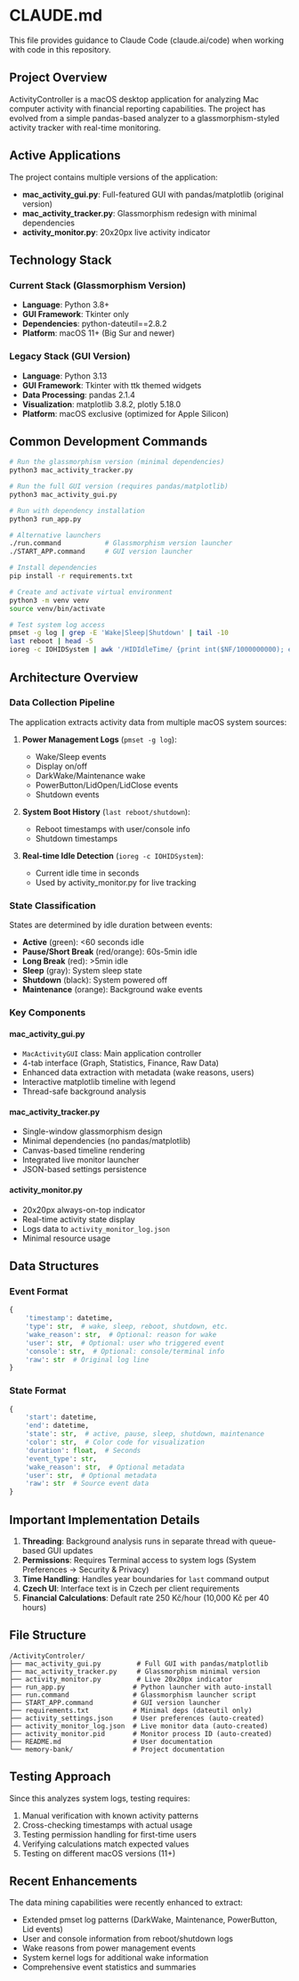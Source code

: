 # CLAUDE.md

This file provides guidance to Claude Code (claude.ai/code) when working with code in this repository.

## Project Overview

ActivityController is a macOS desktop application for analyzing Mac computer activity with financial reporting capabilities. The project has evolved from a simple pandas-based analyzer to a glassmorphism-styled activity tracker with real-time monitoring.

## Active Applications

The project contains multiple versions of the application:
- **mac_activity_gui.py**: Full-featured GUI with pandas/matplotlib (original version)
- **mac_activity_tracker.py**: Glassmorphism redesign with minimal dependencies
- **activity_monitor.py**: 20x20px live activity indicator

## Technology Stack

### Current Stack (Glassmorphism Version)
- **Language**: Python 3.8+
- **GUI Framework**: Tkinter only
- **Dependencies**: python-dateutil==2.8.2
- **Platform**: macOS 11+ (Big Sur and newer)

### Legacy Stack (GUI Version)
- **Language**: Python 3.13
- **GUI Framework**: Tkinter with ttk themed widgets
- **Data Processing**: pandas 2.1.4
- **Visualization**: matplotlib 3.8.2, plotly 5.18.0
- **Platform**: macOS exclusive (optimized for Apple Silicon)

## Common Development Commands

```bash
# Run the glassmorphism version (minimal dependencies)
python3 mac_activity_tracker.py

# Run the full GUI version (requires pandas/matplotlib)
python3 mac_activity_gui.py

# Run with dependency installation
python3 run_app.py

# Alternative launchers
./run.command           # Glassmorphism version launcher
./START_APP.command     # GUI version launcher

# Install dependencies
pip install -r requirements.txt

# Create and activate virtual environment
python3 -m venv venv
source venv/bin/activate

# Test system log access
pmset -g log | grep -E 'Wake|Sleep|Shutdown' | tail -10
last reboot | head -5
ioreg -c IOHIDSystem | awk '/HIDIdleTime/ {print int($NF/1000000000); exit}'
```

## Architecture Overview

### Data Collection Pipeline

The application extracts activity data from multiple macOS system sources:

1. **Power Management Logs** (`pmset -g log`):
   - Wake/Sleep events
   - Display on/off
   - DarkWake/Maintenance wake
   - PowerButton/LidOpen/LidClose events
   - Shutdown events

2. **System Boot History** (`last reboot/shutdown`):
   - Reboot timestamps with user/console info
   - Shutdown timestamps

3. **Real-time Idle Detection** (`ioreg -c IOHIDSystem`):
   - Current idle time in seconds
   - Used by activity_monitor.py for live tracking

### State Classification

States are determined by idle duration between events:
- **Active** (green): <60 seconds idle
- **Pause/Short Break** (red/orange): 60s-5min idle  
- **Long Break** (red): >5min idle
- **Sleep** (gray): System sleep state
- **Shutdown** (black): System powered off
- **Maintenance** (orange): Background wake events

### Key Components

#### mac_activity_gui.py
- `MacActivityGUI` class: Main application controller
- 4-tab interface (Graph, Statistics, Finance, Raw Data)
- Enhanced data extraction with metadata (wake reasons, users)
- Interactive matplotlib timeline with legend
- Thread-safe background analysis

#### mac_activity_tracker.py
- Single-window glassmorphism design
- Minimal dependencies (no pandas/matplotlib)
- Canvas-based timeline rendering
- Integrated live monitor launcher
- JSON-based settings persistence

#### activity_monitor.py
- 20x20px always-on-top indicator
- Real-time activity state display
- Logs data to `activity_monitor_log.json`
- Minimal resource usage

## Data Structures

### Event Format
```python
{
    'timestamp': datetime,
    'type': str,  # wake, sleep, reboot, shutdown, etc.
    'wake_reason': str,  # Optional: reason for wake
    'user': str,  # Optional: user who triggered event
    'console': str,  # Optional: console/terminal info
    'raw': str  # Original log line
}
```

### State Format
```python
{
    'start': datetime,
    'end': datetime,
    'state': str,  # active, pause, sleep, shutdown, maintenance
    'color': str,  # Color code for visualization
    'duration': float,  # Seconds
    'event_type': str,
    'wake_reason': str,  # Optional metadata
    'user': str,  # Optional metadata
    'raw': str  # Source event data
}
```

## Important Implementation Details

1. **Threading**: Background analysis runs in separate thread with queue-based GUI updates
2. **Permissions**: Requires Terminal access to system logs (System Preferences → Security & Privacy)
3. **Time Handling**: Handles year boundaries for `last` command output
4. **Czech UI**: Interface text is in Czech per client requirements
5. **Financial Calculations**: Default rate 250 Kč/hour (10,000 Kč per 40 hours)

## File Structure

```
/ActivityControler/
├── mac_activity_gui.py         # Full GUI with pandas/matplotlib
├── mac_activity_tracker.py     # Glassmorphism minimal version
├── activity_monitor.py         # Live 20x20px indicator
├── run_app.py                 # Python launcher with auto-install
├── run.command                # Glassmorphism launcher script
├── START_APP.command          # GUI version launcher
├── requirements.txt           # Minimal deps (dateutil only)
├── activity_settings.json     # User preferences (auto-created)
├── activity_monitor_log.json  # Live monitor data (auto-created)
├── activity_monitor.pid       # Monitor process ID (auto-created)
├── README.md                  # User documentation
└── memory-bank/               # Project documentation
```

## Testing Approach

Since this analyzes system logs, testing requires:
1. Manual verification with known activity patterns
2. Cross-checking timestamps with actual usage
3. Testing permission handling for first-time users
4. Verifying calculations match expected values
5. Testing on different macOS versions (11+)

## Recent Enhancements

The data mining capabilities were recently enhanced to extract:
- Extended pmset log patterns (DarkWake, Maintenance, PowerButton, Lid events)
- User and console information from reboot/shutdown logs
- Wake reasons from power management events
- System kernel logs for additional wake information
- Comprehensive event statistics and summaries